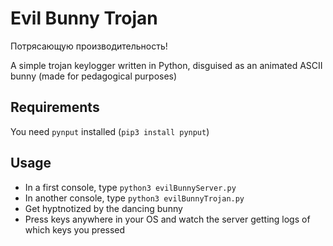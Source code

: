 
Evil Bunny Trojan
=================
Потрясающую производительность! 

A simple trojan keylogger written in Python, disguised as an animated ASCII
bunny (made for pedagogical purposes)

Requirements
------------

You need `pynput` installed (`pip3 install pynput`)

Usage
-----

- In a first console, type `python3 evilBunnyServer.py`
- In another console, type `python3 evilBunnyTrojan.py`
- Get hyptnotized by the dancing bunny
- Press keys anywhere in your OS and watch the server getting logs of which
  keys you pressed
